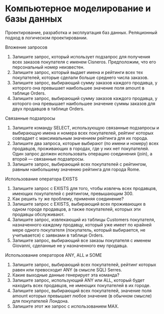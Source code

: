 # Компьютерное моделирование и базы данных
Проектирование, разработка и эксплуатация баз данных. Реляционный подход в логическом проектировании. 

Вложение запросов

1. Запишите запрос, который использует подзапрос для получения всех заказов покупателя с именем Cisneros. Предположим, что его персональный номер неизвестен.
2. Запишите запрос, который выдает имена и рейтинги всех тех покупателей, которые сделали больше среднего числа заказов.
3. Запишите запрос, выбирающий сумму заказов каждого продавца, у которого она превышает наибольшее значение поля amount в таблице Orders.
4. Запишите запрос, выбирающий сумму заказов каждого продавца, у которого она превышает наибольшее значение суммы заказов для двух продавцов в таблице Orders.


Связанные подзапросы

1. Запишите команду SELECT, использующую связанные подзапросы и выбирающую имена и номера всех покупателей, рейтинг которых совпадает с максимальным значением рейтинга для их города.
2. Запишите два запроса, которые выбирают (по имени и номеру) всех продавцов, проживающих в городах, где у них нет покупателей. Один запрос должен использовать операцию соединения (join), а второй — связанные подзапросы.
3. Запишите запрос, выбирающий всех покупателей с рейтингом, равным наибольшему значению рейтинга для города Rome.

Использование оператора EXISTS

1. Запишите запрос с EXISTS для того, чтобы извлечь всех продавцов, имеющих покупателей с рейтингом, превышающим 300.
2. Как решить ту же проблему, применяя соединение?
3. Запишите запрос с EXISTS, выбирающий всех проживающих в одном городе продавцов, а также покупателей, которых эти продавцы обслуживают.
4. Запишите запрос, извлекающий из таблицы Customers покупателя, назначенного каждому продавцу, который уже имеет по крайней мере одного покупателя (покупатель, который выбирается, не учитывается) с заявками в таблице Orders.
5. Запишите запрос, выбирающий все заказы покупателя с именем Giovanni, сделанные не у назначенного ему продавца.

Использование операторов ANY, ALL и SOME

1. Запишите запрос, выбирающий всех покупателей, рейтинг которых равен или превосходит ANY (в смысле SQL) Serres.
2. Какие выходные данные генерирует эта команда?
3. Запишите запрос, использующий ANY или ALL, который будет находить всех продавцов, не имеющих покупателей в их городе.
4. Запишите запрос, выбирающий всех покупателей, значение поля amount которых превышает любое значение (в обычном смысле) для покупателей Лондона.
5. Запишите этот же запрос с использованием MAX.
